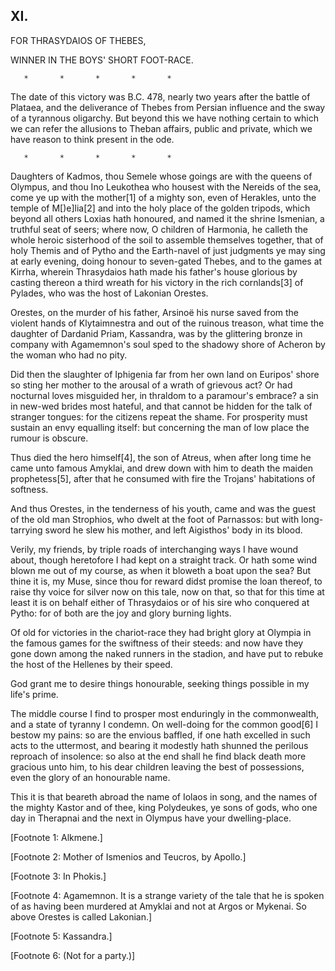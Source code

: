 ## XI.

FOR THRASYDAIOS OF THEBES,

WINNER IN THE BOYS' SHORT FOOT-RACE.

       *       *       *       *       *

The date of this victory was B.C. 478, nearly two years after the
battle of Plataea, and the deliverance of Thebes from Persian
influence and the sway of a tyrannous oligarchy. But beyond this we
have nothing certain to which we can refer the allusions to Theban
affairs, public and private, which we have reason to think present in
the ode.

       *       *       *       *       *

Daughters of Kadmos, thou Semele whose goings are with the queens of
Olympus, and thou Ino Leukothea who housest with the Nereids of the
sea, come ye up with the mother[1] of a mighty son, even of Herakles,
unto the temple of M[)e]lia[2] and into the holy place of the golden
tripods, which beyond all others Loxias hath honoured, and named it
the shrine Ismenian, a truthful seat of seers; where now, O children
of Harmonia, he calleth the whole heroic sisterhood of the soil to
assemble themselves together, that of holy Themis and of Pytho and
the Earth-navel of just judgments ye may sing at early evening, doing
honour to seven-gated Thebes, and to the games at Kirrha, wherein
Thrasydaios hath made his father's house glorious by casting thereon a
third wreath for his victory in the rich cornlands[3] of Pylades, who
was the host of Lakonian Orestes.

Orestes, on the murder of his father, Arsinoë his nurse saved from the
violent hands of Klytaimnestra and out of the ruinous treason, what
time the daughter of Dardanid Priam, Kassandra, was by the glittering
bronze in company with Agamemnon's soul sped to the shadowy shore of
Acheron by the woman who had no pity.

Did then the slaughter of Iphigenia far from her own land on Euripos'
shore so sting her mother to the arousal of a wrath of grievous act?
Or had nocturnal loves misguided her, in thraldom to a paramour's
embrace? a sin in new-wed brides most hateful, and that cannot be
hidden for the talk of stranger tongues: for the citizens repeat the
shame. For prosperity must sustain an envy equalling itself: but
concerning the man of low place the rumour is obscure.

Thus died the hero himself[4], the son of Atreus, when after long
time he came unto famous Amyklai, and drew down with him to death the
maiden prophetess[5], after that he consumed with fire the Trojans'
habitations of softness.

And thus Orestes, in the tenderness of his youth, came and was the
guest of the old man Strophios, who dwelt at the foot of Parnassos:
but with long-tarrying sword he slew his mother, and left Aigisthos'
body in its blood.

Verily, my friends, by triple roads of interchanging ways I have wound
about, though heretofore I had kept on a straight track. Or hath some
wind blown me out of my course, as when it bloweth a boat upon the
sea? But thine it is, my Muse, since thou for reward didst promise the
loan thereof, to raise thy voice for silver now on this tale, now
on that, so that for this time at least it is on behalf either of
Thrasydaios or of his sire who conquered at Pytho: for of both are the
joy and glory burning lights.

Of old for victories in the chariot-race they had bright glory at
Olympia in the famous games for the swiftness of their steeds: and now
have they gone down among the naked runners in the stadion, and have
put to rebuke the host of the Hellenes by their speed.

God grant me to desire things honourable, seeking things possible in
my life's prime.

The middle course I find to prosper most enduringly in the
commonwealth, and a state of tyranny I condemn. On well-doing for the
common good[6] I bestow my pains: so are the envious baffled, if one
hath excelled in such acts to the uttermost, and bearing it modestly
hath shunned the perilous reproach of insolence: so also at the end
shall he find black death more gracious unto him, to his dear children
leaving the best of possessions, even the glory of an honourable name.

This it is that beareth abroad the name of Iolaos in song, and the
names of the mighty Kastor and of thee, king Polydeukes, ye sons of
gods, who one day in Therapnai and the next in Olympus have your
dwelling-place.


[Footnote 1: Alkmene.]

[Footnote 2: Mother of Ismenios and Teucros, by Apollo.]

[Footnote 3: In Phokis.]

[Footnote 4: Agamemnon. It is a strange variety of the tale that he
is spoken of as having been murdered at Amyklai and not at Argos or
Mykenai. So above Orestes is called Lakonian.]

[Footnote 5: Kassandra.]

[Footnote 6: (Not for a party.)]



